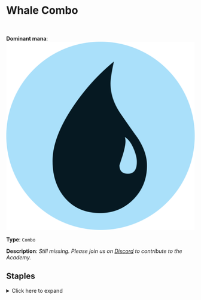 <!-- This page is automatically generated by Myr: do not update it manually. -->
<!-- Changes directly applied here will be lost. -->
<!-- If you plan to update this page, please update the template at https://github.com/Pauperformance/pauperformance-bot -->
<!-- Templates can be found under pauperformance-bot/resources/templates/ -->
# Whale Combo
<br/>


**Dominant mana**: <img src="../resources/images/mana/U.png" class="dominant-mana-icon"/>

**Type**: `Combo`

**Description**: _Still missing. Please join us on [Discord](https://discord.gg/fYQbpjjkQ3) to contribute to the Academy._


## **Staples**

<details>
  <summary>Click here to expand</summary>
<a href="https://scryfall.com/card/a25/40/accumulated-knowledge"><img src="https://cards.scryfall.io/normal/front/a/d/ad88e5ee-0eee-47af-a7b4-9bac044e1c8c.jpg" class="archetype-card rounded-image"/></a>
<a href="https://scryfall.com/card/khm/42/annul"><img src="https://c1.scryfall.com/file/scryfall-cards/normal/front/4/b/4b1d4a59-11a0-4a55-8ac0-07377a9e6dc8.jpg" class="archetype-card rounded-image"/></a>
<a href="https://scryfall.com/card/eve/17/banishing-knack"><img src="https://cards.scryfall.io/normal/front/3/7/371a769a-ddae-47f6-b2c2-957de5c18417.jpg" class="archetype-card rounded-image"/></a>
<a href="https://scryfall.com/card/a25/43/blue-elemental-blast"><img src="https://cards.scryfall.io/normal/front/2/f/2f51f88f-f662-4572-a371-9a77718ed079.jpg" class="archetype-card rounded-image"/></a>
<a href="https://scryfall.com/card/mm2/215/frogmite"><img src="https://cards.scryfall.io/normal/front/b/2/b2991802-e313-40de-b167-0ede5efff101.jpg" class="archetype-card rounded-image"/></a>
<a href="https://scryfall.com/card/mh2/46/hard-evidence"><img src="https://cards.scryfall.io/normal/front/5/0/501599d6-1072-4124-b05d-01f96de153f3.jpg" class="archetype-card rounded-image"/></a>
<a href="https://scryfall.com/card/mom/66/meeting-of-minds"><img src="https://cards.scryfall.io/normal/front/5/0/508b8650-c283-4e54-abdc-32ec2fb1ee34.jpg" class="archetype-card rounded-image"/></a>
<a href="https://scryfall.com/card/2xm/59/metallic-rebuke"><img src="https://cards.scryfall.io/normal/front/3/4/34785944-7b51-48a9-855c-3e656cd78251.jpg" class="archetype-card rounded-image"/></a>
<a href="https://scryfall.com/card/mh2/249/mistvault-bridge"><img src="https://cards.scryfall.io/normal/front/9/f/9f36a6e2-3e51-4a30-a225-10cfe6650b9d.jpg" class="archetype-card rounded-image"/></a>
<a href="https://scryfall.com/card/mm2/224/myr-enforcer"><img src="https://cards.scryfall.io/normal/front/d/f/dff51ae7-4b68-4770-915b-fb6bcf9ca1ed.jpg" class="archetype-card rounded-image"/></a>
<a href="https://scryfall.com/card/dmr/233/ornithopter"><img src="https://cards.scryfall.io/normal/front/3/0/305078a5-ac18-4721-bba2-3434eba5b1cf.jpg" class="archetype-card rounded-image"/></a>
<a href="https://scryfall.com/card/otc/107/preordain"><img src="https://cards.scryfall.io/normal/front/1/2/122f2cc2-5f4d-497c-96b5-ed5698f28b51.jpg" class="archetype-card rounded-image"/></a>
<a href="https://scryfall.com/card/mh2/252/razortide-bridge"><img src="https://cards.scryfall.io/normal/front/e/7/e7ea7395-430e-4036-92c9-17a850ec2371.jpg" class="archetype-card rounded-image"/></a>
<a href="https://scryfall.com/card/ema/231/relic-of-progenitus"><img src="https://c1.scryfall.com/file/scryfall-cards/normal/front/4/3/436cd66c-0622-43cd-8748-af4d21a2db3f.jpg" class="archetype-card rounded-image"/></a>
<a href="https://scryfall.com/card/c18/278/seat-of-the-synod"><img src="https://c1.scryfall.com/file/scryfall-cards/normal/front/1/f/1fedc183-2d95-471c-ba78-2169e4df13f8.jpg" class="archetype-card rounded-image"/></a>
<a href="https://scryfall.com/card/mh2/255/silverbluff-bridge"><img src="https://cards.scryfall.io/normal/front/d/8/d80dc025-c2c4-48c2-8354-7d9ddb430eb9.jpg" class="archetype-card rounded-image"/></a>
<a href="https://scryfall.com/card/mh2/65/steelfin-whale"><img src="https://cards.scryfall.io/normal/front/7/e/7e7ca8b6-d7e0-4af2-a578-bf45a8731c19.jpg" class="archetype-card rounded-image"/></a>
<a href="https://scryfall.com/card/mh2/257/tanglepool-bridge"><img src="https://cards.scryfall.io/normal/front/5/7/57d2b895-8921-4615-a674-fb85eed5ea3f.jpg" class="archetype-card rounded-image"/></a>
<a href="https://scryfall.com/card/moc/242/thoughtcast"><img src="https://cards.scryfall.io/normal/front/4/6/466a0be8-31b9-4ea0-9a96-b09a76f4ec69.jpg" class="archetype-card rounded-image"/></a>
<a href="https://scryfall.com/card/mrd/264/tooth-of-chiss-goria"><img src="https://cards.scryfall.io/normal/front/d/b/db5a91db-1b86-4471-badc-884142c355ca.jpg" class="archetype-card rounded-image"/></a>
<a href="https://scryfall.com/card/emn/78/turn-aside"><img src="https://cards.scryfall.io/normal/front/3/b/3b7573c2-484c-4b4e-9c26-0f005bd1daee.jpg" class="archetype-card rounded-image"/></a>
</details><br/>










